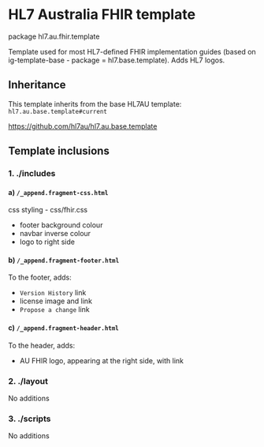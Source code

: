 # HL7 Australia FHIR template

package hl7.au.fhir.template

Template used for most HL7-defined FHIR implementation guides (based on ig-template-base - package = hl7.base.template).  Adds HL7 logos.

## Inheritance
This template inherits from the base HL7AU template: `hl7.au.base.template#current` 

https://github.com/hl7au/hl7.au.base.template

## Template inclusions

### 1. ./includes
#### a) `/_append.fragment-css.html`
css styling - css/fhir.css

* footer background colour
* navbar inverse colour
* logo to right side

#### b) `/_append.fragment-footer.html`
To the footer, adds:
* `Version History` link
* license image and link
* `Propose a change` link

#### c) `/_append.fragment-header.html`
To the header, adds:
* AU FHIR logo, appearing at the right side, with link 

### 2. ./layout
No additions

### 3. ./scripts
No additions